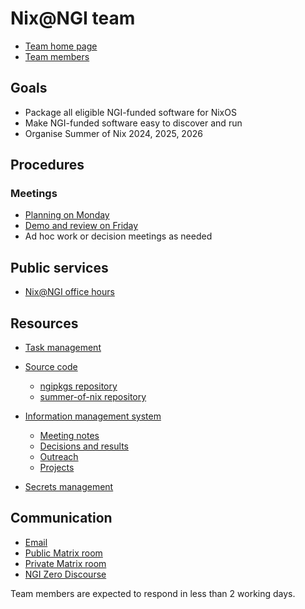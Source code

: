 # Nix@NGI team

* [Team home page](https://nixos.org/community/teams/ngi)
* [Team members](https://github.com/orgs/ngi-nix/teams/team)


## Goals
* Package all eligible NGI-funded software for NixOS
* Make NGI-funded software easy to discover and run
* Organise Summer of Nix 2024, 2025, 2026


## Procedures

### Meetings

* [Planning on Monday](https://calendar.google.com/calendar/event?action=TEMPLATE&tmeid=ZGVlZXQ3dTN0bXNjYmJiZ291NmVnMmJ2djdfMjAyNTAyMjRUMTAwMDAwWiB2YWxlbnRpbi5nYWdhcmluQGdvb2dsZW1haWwuY29t&tmsrc=valentin.gagarin%40googlemail.com&scp=ALL)
* [Demo and review on Friday](https://calendar.google.com/calendar/event?action=TEMPLATE&tmeid=NGpudGFtcm9qN2w3aWxyN2puNmZ2OGdkZ3ZfMjAyNTAyMjFUMTIwMDAwWiB2YWxlbnRpbi5nYWdhcmluQGdvb2dsZW1haWwuY29t&tmsrc=valentin.gagarin%40googlemail.com&scp=ALL)
* Ad hoc work or decision meetings as needed


## Public services

* [Nix@NGI office hours](https://calendar.google.com/calendar/u/0/event?eid=MmFqNzE2MWVkNjI1YzRsdDNsZTcyNWY5MGhfMjAyNTAyMTNUMTQwMDAwWiBiOW81MmZvYnFqYWs4b3E4bGZraGczdDBxZ0Bn)


## Resources

* [Task management](https://github.com/orgs/ngi-nix/projects/8/views/5)

* [Source code](https://github.com/ngi-nix/)
  * [ngipkgs repository](https://github.com/ngi-nix/ngipkgs)
  * [summer-of-nix repository](https://github.com/ngi-nix/summer-of-nix)

* [Information management system](https://www.notion.so/nixos-foundation)
  * [Meeting notes](https://www.notion.so/nixos-foundation/17a59d49e1be808a9695fcf86d5b8766?v=596fafe162844f768c68ad3b7c7baa92)
  * [Decisions and results](https://www.notion.so/nixos-foundation/17a59d49e1be80beba5bed2ee55d845b?v=18159d49e1be807ca88f000c1eb0b856)
  * [Outreach](https://www.notion.so/nixos-foundation/Outreach-16059d49e1be8079a5e3efe8a3ab64bb)
  * [Projects](https://www.notion.so/nixos-foundation/15759d49e1be808186e5dc8c2c600ba8?v=9e8141539d9c41ad98ab2368b12d030f)

* [Secrets management](https://vault.nixos.org/)


## Communication

* [Email](mailto:ngi@nixos.org)
* [Public Matrix room](https://matrix.to/#/#ngipkgs:matrix.org)
* [Private Matrix room](https://matrix.to/#/!oClizZxKdAIKhDXVXd:matrix.org?via=matrix.org&via=catgirl.cloud&via=erethon.com)
* [NGI Zero Discourse](https://discourse.nixos.org/c/dev/ngi-zero/45)

Team members are expected to respond in less than 2 working days.
